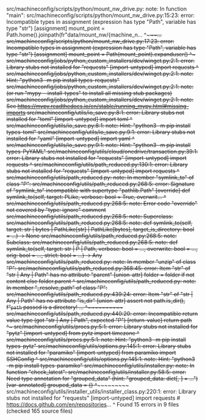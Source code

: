 src/machineconfig/scripts/python/mount_nw_drive.py: note: In function "main":
src/machineconfig/scripts/python/mount_nw_drive.py:15:23: error: Incompatible
types in assignment (expression has type "Path", variable has type "str") 
[assignment]
            mount_point = Path.home().joinpath(fr"data/mount_nw/{machine_n...
                          ^~~~~~~~~~~~~~~~~~~~~~~~~~~~~~~~~~~~~~~~~~~~~~~~...
src/machineconfig/scripts/python/mount_nw_drive.py:17:23: error: Incompatible
types in assignment (expression has type "Path", variable has type "str") 
[assignment]
            mount_point = Path(mount_point).expanduser()
                          ^~~~~~~~~~~~~~~~~~~~~~~~~~~~~~
src/machineconfig/jobs/python_custom_installers/dev/winget.py:2:1: error:
Library stubs not installed for "requests"  [import-untyped]
    import requests
    ^
src/machineconfig/jobs/python_custom_installers/dev/winget.py:2:1: note: Hint: "python3 -m pip install types-requests"
src/machineconfig/jobs/python_custom_installers/dev/winget.py:2:1: note: (or run "mypy --install-types" to install all missing stub packages)
src/machineconfig/jobs/python_custom_installers/dev/winget.py:2:1: note: See https://mypy.readthedocs.io/en/stable/running_mypy.html#missing-imports
src/machineconfig/utils/io_save.py:8:1: error: Library stubs not installed for
"toml"  [import-untyped]
    import toml
    ^
src/machineconfig/utils/io_save.py:8:1: note: Hint: "python3 -m pip install types-toml"
src/machineconfig/utils/io_save.py:9:1: error: Library stubs not installed for
"yaml"  [import-untyped]
    import yaml
    ^
src/machineconfig/utils/io_save.py:9:1: note: Hint: "python3 -m pip install types-PyYAML"
src/machineconfig/utils/cloud/onedrive/transaction.py:39:1: error: Library
stubs not installed for "requests"  [import-untyped]
    import requests
    ^
src/machineconfig/utils/path_reduced.py:130:1: error: Library stubs not
installed for "requests"  [import-untyped]
            import requests
    ^
src/machineconfig/utils/path_reduced.py: note: In member "symlink_to" of class "P":
src/machineconfig/utils/path_reduced.py:268:5: error: Signature of "symlink_to"
incompatible with supertype "pathlib.Path"  [override]
        def symlink_to(self, target: PLike, verbose: bool = True, overwrit...
        ^
src/machineconfig/utils/path_reduced.py:268:5: note: Error code "override" not covered by "type: ignore" comment
src/machineconfig/utils/path_reduced.py:268:5: note:      Superclass:
src/machineconfig/utils/path_reduced.py:268:5: note:          def symlink_to(self, target: str | bytes | PathLike[str] | PathLike[bytes], target_is_directory: bool = ...) -> None
src/machineconfig/utils/path_reduced.py:268:5: note:      Subclass:
src/machineconfig/utils/path_reduced.py:268:5: note:          def symlink_to(self, target: str | P | Path, verbose: bool = ..., overwrite: bool = ..., orig: bool = ..., strict: bool = ...) -> Any
src/machineconfig/utils/path_reduced.py: note: In member "unzip" of class "P":
src/machineconfig/utils/path_reduced.py:368:45: error: Item "str" of
"str | Any | Path" has no attribute "parent"  [union-attr]
            folder = folder if not content else folder.parent
                                                ^~~~~~~~~~~~~
src/machineconfig/utils/path_reduced.py: note: In member "_resolve_path" of class "P":
src/machineconfig/utils/path_reduced.py:439:24: error: Item "str" of
"str | Any | Path" has no attribute "is_dir"  [union-attr]
                assert not path.is_dir(), f"`path` passed is a directory! ...
                           ^~~~~~~~~~~
src/machineconfig/utils/path_reduced.py:440:20: error: Incompatible return
value type (got "str | Any | Path", expected "P")  [return-value]
                return path
                       ^~~~
src/machineconfig/utils/procs.py:5:1: error: Library stubs not installed for
"pytz"  [import-untyped]
    from pytz import timezone
    ^
src/machineconfig/utils/procs.py:5:1: note: Hint: "python3 -m pip install types-pytz"
src/machineconfig/utils/options.py:145:1: error: Library stubs not installed
for "paramiko"  [import-untyped]
        from paramiko import SSHConfig
    ^
src/machineconfig/utils/options.py:145:1: note: Hint: "python3 -m pip install types-paramiko"
src/machineconfig/utils/installer.py: note: In function "check_latest":
src/machineconfig/utils/installer.py:58:5: error: Need type annotation for
"grouped_data" (hint: "grouped_data: dict[<type>, <type>] = ...") 
[var-annotated]
        grouped_data = {}
        ^~~~~~~~~~~~
src/machineconfig/utils/installer_utils/installer_class.py:220:1: error:
Library stubs not installed for "requests"  [import-untyped]
                import requests  # https://docs.github.com/en/repositories...
    ^
Found 15 errors in 9 files (checked 165 source files)
